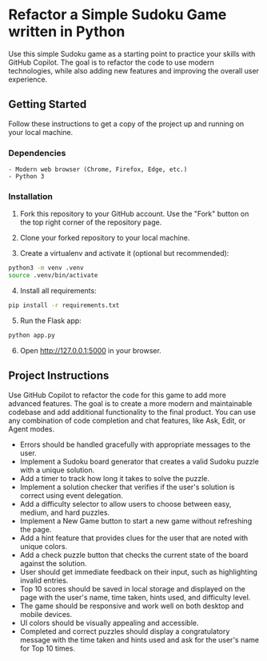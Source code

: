 # Refactor a Simple Sudoku Game written in Python

Use this simple Sudoku game as a starting point to practice your skills with GitHub Copilot. 
The goal is to refactor the code to use modern technologies, while also adding new features and improving the overall user experience.

## Getting Started

Follow these instructions to get a copy of the project up and running on your local machine.

### Dependencies

```
- Modern web browser (Chrome, Firefox, Edge, etc.)
- Python 3
```

### Installation

1. Fork this repository to your GitHub account. Use the "Fork" button on the top right corner of the repository page.

2. Clone your forked repository to your local machine.

3. Create a virtualenv and activate it (optional but recommended):

```bash
python3 -m venv .venv
source .venv/bin/activate
```

4. Install all requirements:

```bash
pip install -r requirements.txt
```

5. Run the Flask app:

```bash
python app.py
```

6. Open http://127.0.0.1:5000 in your browser.

## Project Instructions

Use GitHub Copilot to refactor the code for this game to add more advanced features. The goal is to create a more modern and maintainable codebase and add additional functionality to the final product. You can use any combination of code completion and chat features, like Ask, Edit, or Agent modes.

- Errors should be handled gracefully with appropriate messages to the user.
- Implement a Sudoku board generator that creates a valid Sudoku puzzle with a unique solution.
- Add a timer to track how long it takes to solve the puzzle.
- Implement a solution checker that verifies if the user's solution is correct using event delegation.
- Add a difficulty selector to allow users to choose between easy, medium, and hard puzzles.
- Implement a New Game button to start a new game without refreshing the page.
- Add a hint feature that provides clues for the user that are noted with unique colors.
- Add a check puzzle button that checks the current state of the board against the solution.
- User should get immediate feedback on their input, such as highlighting invalid entries.
- Top 10 scores should be saved in local storage and displayed on the page with the user's name, time taken, hints used, and difficulty level.
- The game should be responsive and work well on both desktop and mobile devices.
- UI colors should be visually appealing and accessible.
- Completed and correct puzzles should display a congratulatory message with the time taken and hints used and ask for the user's name for Top 10 times.
